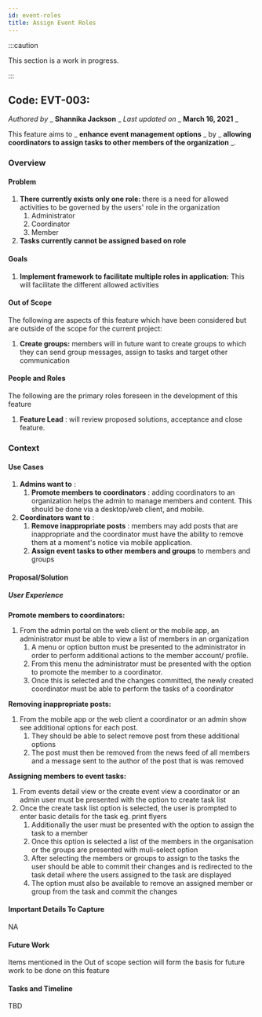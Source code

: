 ```yaml
---
id: event-roles
title: Assign Event Roles
---
```


:::caution

This section is a work in progress.

:::

## Code: EVT-003:

_Authored by_ _ **Shannika Jackson** _ _Last updated on_ _ **March 16, 2021** _

This feature aims to _ **enhance event management options** _ by _ **allowing coordinators to assign tasks to other members of the organization** _.

### Overview

#### Problem

1. **There currently exists only one role:** there is a need for allowed activities to be governed by the users&#39; role in the organization
    1. Administrator
    2. Coordinator
    3. Member
2. **Tasks currently cannot be assigned based on role**

#### Goals

1. **Implement framework to facilitate multiple roles in application:** This will facilitate the different allowed activities

#### Out of Scope

The following are aspects of this feature which have been considered but are outside of the scope for the current project:

1. **Create groups:** members will in future want to create groups to which they can send group messages, assign to tasks and target other communication

#### People and Roles

The following are the primary roles foreseen in the development of this feature

1. **Feature Lead** : will review proposed solutions, acceptance and close feature.

### Context

#### Use Cases

1. **Admins want to** :
    1. **Promote members to coordinators** : adding coordinators to an organization helps the admin to manage members and content. This should be done via a desktop/web client, and mobile.
2. **Coordinators want to** :
    1. **Remove inappropriate posts** : members may add posts that are inappropriate and the coordinator must have the ability to remove them at a moment&#39;s notice via mobile application.
    2. **Assign event tasks to other members and groups** to members and groups

#### Proposal/Solution

##### User Experience

**Promote members to coordinators:**

1. From the admin portal on the web client or the mobile app, an administrator must be able to view a list of members in an organization
    1. A menu or option button must be presented to the administrator in order to perform additional actions to the member account/ profile.
    2. From this menu the administrator must be presented with the option to promote the member to a coordinator.
    3. Once this is selected and the changes committed, the newly created coordinator must be able to perform the tasks of a coordinator

**Removing inappropriate posts:**

1. From the mobile app or the web client a coordinator or an admin show see additional options for each post.
    1. They should be able to select remove post from these additional options
    2. The post must then be removed from the news feed of all members and a message sent to the author of the post that is was removed

**Assigning members to event tasks:**

1. From events detail view or the create event view a coordinator or an admin user must be presented with the option to create task list
2. Once the create task list option is selected, the user is prompted to enter basic details for the task eg. print flyers
    1. Additionally the user must be presented with the option to assign the task to a member
    2. Once this option is selected a list of the members in the organisation or the groups are presented with muli-select option
    3. After selecting the members or groups to assign to the tasks the user should be able to commit their changes and is redirected to the task detail where the users assigned to the task are displayed
    4. The option must also be available to remove an assigned member or group from the task and commit the changes

#### Important Details To Capture

NA

#### Future Work

Items mentioned in the Out of scope section will form the basis for future work to be done on this feature

#### Tasks and Timeline

TBD